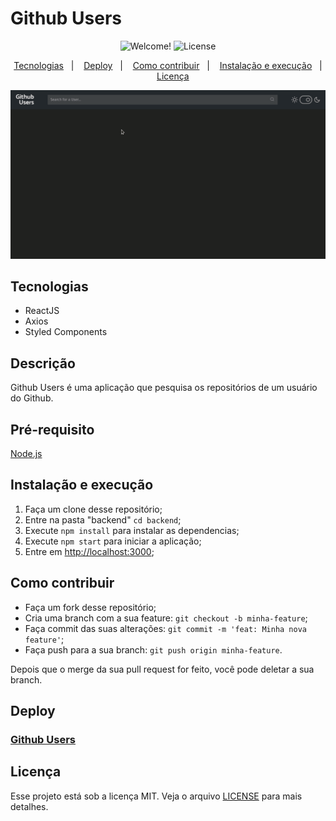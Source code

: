 # Github Users

<p align="center">
  <img src="https://img.shields.io/badge/Message-Welcome!!-%23000" alt="Welcome!" />
  <img alt="License" src="https://img.shields.io/github/license/alexsrh/github-users?color=%2300ff00">
</p>



<p align="center">
  <a href="#tecnologias">Tecnologias</a>&nbsp;&nbsp;&nbsp;|&nbsp;&nbsp;&nbsp;
  <a href="#deploy">Deploy</a>&nbsp;&nbsp;&nbsp;|&nbsp;&nbsp;&nbsp;
  <a href="#como-contribuir">Como contribuir</a>&nbsp;&nbsp;&nbsp;|&nbsp;&nbsp;&nbsp;
  <a href="#instalação-e-execução">Instalação e execução</a>&nbsp;&nbsp;&nbsp;|&nbsp;&nbsp;&nbsp;
  <a href="#licença">Licença</a>
</p>

<p align="center">
  <img src=".github/example.gif">
</p>

## Tecnologias
- ReactJS
- Axios
- Styled Components

## Descrição
Github Users é uma aplicação que pesquisa os repositórios de um usuário do Github.

## Pré-requisito

[Node.js](https://nodejs.org/en/)

## Instalação e execução

1. Faça um clone desse repositório;
2. Entre na pasta "backend" `cd backend`;
3. Execute `npm install` para instalar as dependencias;
4. Execute `npm start` para iniciar a aplicação;
5. Entre em [http://localhost:3000](http://localhost:3000);

## Como contribuir

- Faça um fork desse repositório;
- Cria uma branch com a sua feature: `git checkout -b minha-feature`;
- Faça commit das suas alterações: `git commit -m 'feat: Minha nova feature'`;
- Faça push para a sua branch: `git push origin minha-feature`.

Depois que o merge da sua pull request for feito, você pode deletar a sua branch.

## Deploy
### [Github Users](https://alexsrh.github.io/github-users-deploy//)

## Licença
Esse projeto está sob a licença MIT. Veja o arquivo [LICENSE](LICENSE) para mais detalhes.
